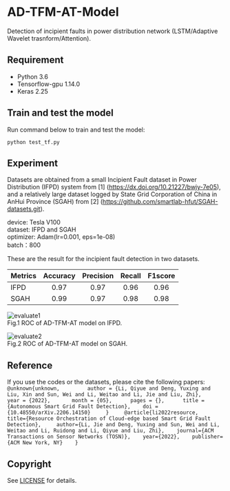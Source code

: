 # AD-TFM-AT-Model  
Detection of incipient faults in power distribution network (LSTM/Adaptive Wavelet trasnform/Attention).
## Requirement  
* Python 3.6  
* Tensorflow-gpu 1.14.0  
* Keras 2.25  
## Train and test the model  
Run command below to train and test the model:  

```python test_tf.py```  

## Experiment  
Datasets are obtained from a small Incipient Fault dataset in Power Distribution (IFPD) system from [1] (https://dx.doi.org/10.21227/bwjy-7e05), and a relatively large dataset logged by State Grid Corporation of China in AnHui Province (SGAH) from [2] (https://github.com/smartlab-hfut/SGAH-datasets.git).  


   device: Tesla V100   
   dataset: IFPD and SGAH   
   optimizer: Adam(lr=0.001, eps=1e-08)  
   batch：800 


These are the result for the incipient fault detection in two datasets.

| Metrics | Accuracy | Precision | Recall | F1score |
| ------- |:---:| :--:| :--: | :--: |
| IFPD | 0.97 | 0.97 | 0.96 | 0.96 |
| SGAH | 0.99 | 0.97 | 0.98 | 0.98 |

![evaluate1](/figures/IFPD.png)  
Fig.1 ROC of AD-TFM-AT model on IFPD.  

![evaluate2](/figures/SGAH.png)  
Fig.2 ROC of AD-TFM-AT model on SGAH.

## Reference
If you use the codes or the datasets, please cite the following papers:   
    ```@unknown{unknown,        
               author = {Li, Qiyue and Deng, Yuxing and Liu, Xin and Sun, Wei and Li, Weitao and Li, Jie and Liu, Zhi},    
               year = {2022},      
               month = {05},     
               pages = {},     
               title = {Autonomous Smart Grid Fault Detection},   
               doi = {10.48550/arXiv.2206.14150}    
               }    
      @article{li2022resource,    
               title={Resource Orchestration of Cloud-edge based Smart Grid Fault Detection},    
               author={Li, Jie and Deng, Yuxing and Sun, Wei and Li, Weitao and Li, Ruidong and Li, Qiyue and Liu, Zhi},   
               journal={ACM Transactions on Sensor Networks (TOSN)},   
               year={2022},   
               publisher={ACM New York, NY}   
               }```
               
## Copyright  
See [LICENSE](LICENSE) for details.










































